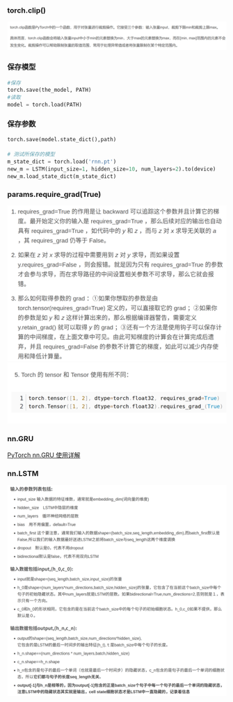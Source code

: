 ### torch.clip()
![](img/mk-2023-09-06-15-36-05.png)

### 保存模型
``` python
#保存
torch.save(the_model, PATH)
#读取
model = torch.load(PATH)
```

### 保存参数
```python
torch.save(model.state_dict(),path)

# 测试所保存的模型
m_state_dict = torch.load('rnn.pt')
new_m = LSTM(input_size=1, hidden_size=10, num_layers=2).to(device)
new_m.load_state_dict(m_state_dict)

```
### params.require_grad(True)
![2023-09-11-08-35-58.png](assets/2023-09-11-08-35-58.png)
![2023-09-11-08-37-09.png](assets/2023-09-11-08-37-09.png)

### nn.GRU
[PyTorch nn.GRU 使用详解](https://blog.csdn.net/zdx1996/article/details/123532554?ops_request_misc=%257B%2522request%255Fid%2522%253A%2522169439446916777224437054%2522%252C%2522scm%2522%253A%252220140713.130102334..%2522%257D&request_id=169439446916777224437054&biz_id=0&utm_medium=distribute.pc_search_result.none-task-blog-2~all~top_click~default-2-123532554-null-null.142^v93^chatsearchT3_2&utm_term=nn.GRU&spm=1018.2226.3001.4187)

### nn.LSTM
![2023-09-11-10-09-13.png](assets/2023-09-11-10-09-13.png)